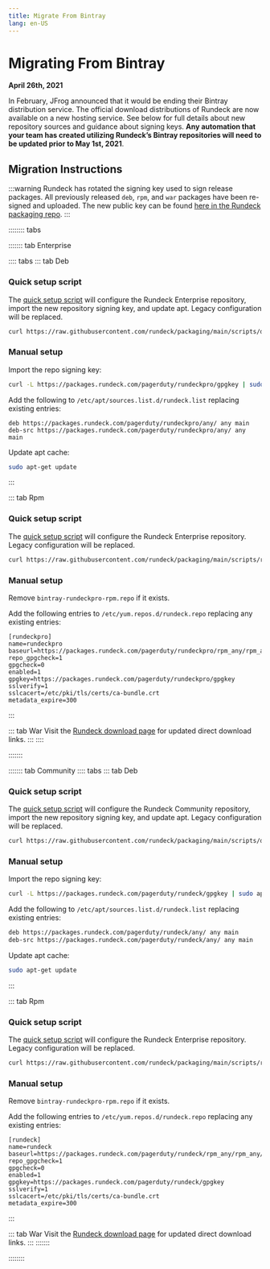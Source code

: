 ```yaml
---
title: Migrate From Bintray
lang: en-US
---
```


# Migrating From Bintray
**April 26th, 2021**

In February, JFrog announced that it would be ending their Bintray distribution service. The official download distributions of Rundeck are now available on a new hosting service. See below for full details about new repository sources and guidance about signing keys. **Any automation that your team has created utilizing Rundeck’s Bintray repositories will need to be updated prior to May 1st, 2021**.

## Migration Instructions
:::warning
Rundeck has rotated the signing key used to sign release packages. All previously released
`deb`, `rpm`, and `war` packages have been re-signed and uploaded. The new public key can be found [here in the Rundeck packaging repo](https://github.com/rundeck/packaging/blob/main/pubring.gpg).
:::


:::::::: tabs

::::::: tab Enterprise

:::: tabs
::: tab Deb
### Quick setup script
The [quick setup script](https://github.com/rundeck/packaging/blob/main/scripts/deb-setup.sh) will configure the Rundeck Enterprise repository,
import the new repository signing key, and update apt. Legacy configuration
will be replaced.

```bash
curl https://raw.githubusercontent.com/rundeck/packaging/main/scripts/deb-setup.sh 2> /dev/null | sudo bash -s rundeckpro
```

### Manual setup

Import the repo signing key:
```bash
curl -L https://packages.rundeck.com/pagerduty/rundeckpro/gpgkey | sudo apt-key add -
```

Add the following to `/etc/apt/sources.list.d/rundeck.list` replacing existing entries:
```
deb https://packages.rundeck.com/pagerduty/rundeckpro/any/ any main
deb-src https://packages.rundeck.com/pagerduty/rundeckpro/any/ any main
```

Update apt cache:
```bash
sudo apt-get update
```

:::

::: tab Rpm
### Quick setup script
The [quick setup script](https://github.com/rundeck/packaging/blob/main/scripts/rpm-setup.sh) will configure the Rundeck Enterprise repository. Legacy configuration
will be replaced.

```bash
curl https://raw.githubusercontent.com/rundeck/packaging/main/scripts/rpm-setup.sh 2> /dev/null | sudo bash -s rundeckpro
```

### Manual setup

Remove `bintray-rundeckpro-rpm.repo` if it exists.

Add the following entries to `/etc/yum.repos.d/rundeck.repo` replacing any existing entries:
```properties
[rundeckpro]
name=rundeckpro
baseurl=https://packages.rundeck.com/pagerduty/rundeckpro/rpm_any/rpm_any/$basearch
repo_gpgcheck=1
gpgcheck=0
enabled=1
gpgkey=https://packages.rundeck.com/pagerduty/rundeckpro/gpgkey
sslverify=1
sslcacert=/etc/pki/tls/certs/ca-bundle.crt
metadata_expire=300
```

:::

::: tab War
Visit the [Rundeck download page](https://download.rundeck.com) for updated direct
download links.
:::
::::

:::::::


::::::: tab Community
:::: tabs
::: tab Deb
### Quick setup script
The [quick setup script](https://github.com/rundeck/packaging/blob/main/scripts/deb-setup.sh) will configure the Rundeck Community repository,
import the new repository signing key, and update apt. Legacy configuration
will be replaced.

```bash
curl https://raw.githubusercontent.com/rundeck/packaging/main/scripts/deb-setup.sh 2> /dev/null | sudo bash -s rundeck
```

### Manual setup

Import the repo signing key:
```bash
curl -L https://packages.rundeck.com/pagerduty/rundeck/gpgkey | sudo apt-key add -
```

Add the following to `/etc/apt/sources.list.d/rundeck.list` replacing existing entries:
```bash
deb https://packages.rundeck.com/pagerduty/rundeck/any/ any main
deb-src https://packages.rundeck.com/pagerduty/rundeck/any/ any main
```

Update apt cache:
```bash
sudo apt-get update
```

:::

::: tab Rpm
### Quick setup script
The [quick setup script](https://github.com/rundeck/packaging/blob/main/scripts/rpm-setup.sh) will configure the Rundeck Enterprise repository. Legacy configuration
will be replaced.

```bash
curl https://raw.githubusercontent.com/rundeck/packaging/main/scripts/rpm-setup.sh 2> /dev/null | sudo bash -s rundeck
```

### Manual setup

Remove `bintray-rundeckpro-rpm.repo` if it exists.

Add the following entries to `/etc/yum.repos.d/rundeck.repo` replacing any existing entries:
```properties
[rundeck]
name=rundeck
baseurl=https://packages.rundeck.com/pagerduty/rundeck/rpm_any/rpm_any/$basearch
repo_gpgcheck=1
gpgcheck=0
enabled=1
gpgkey=https://packages.rundeck.com/pagerduty/rundeck/gpgkey
sslverify=1
sslcacert=/etc/pki/tls/certs/ca-bundle.crt
metadata_expire=300
```

:::

::: tab War
Visit the [Rundeck download page](https://docs.rundeck.com/downloads.html) for updated direct
download links.
:::
:::::::

::::::::
